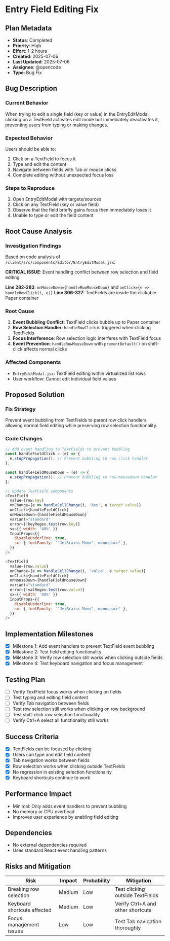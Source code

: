 # Entry Field Editing Fix

## Plan Metadata
- **Status**: Completed
- **Priority**: High
- **Effort**: 1-2 hours
- **Created**: 2025-07-06
- **Last Updated**: 2025-07-06
- **Assignee**: @opencode
- **Type**: Bug Fix

## Bug Description
### Current Behavior
When trying to edit a single field (key or value) in the EntryEditModal, clicking on a TextField activates edit mode but immediately deactivates it, preventing users from typing or making changes.

### Expected Behavior
Users should be able to:
1. Click on a TextField to focus it
2. Type and edit the content
3. Navigate between fields with Tab or mouse clicks
4. Complete editing without unexpected focus loss

### Steps to Reproduce
1. Open EntryEditModal with targets/sources
2. Click on any TextField (key or value field)
3. Observe that the field briefly gains focus then immediately loses it
4. Unable to type or edit the field content

## Root Cause Analysis
### Investigation Findings
Based on code analysis of `/client/src/components/Editor/EntryEditModal.jsx`:

**CRITICAL ISSUE**: Event handling conflict between row selection and field editing

**Line 282-283**: `onMouseDown={handleRowMouseDown}` and `onClick={e => handleRowClick(i, e)}`
**Line 306-327**: TextFields are inside the clickable Paper container

### Root Cause
1. **Event Bubbling Conflict**: TextField clicks bubble up to Paper container
2. **Row Selection Handler**: `handleRowClick` is triggered when clicking TextFields
3. **Focus Interference**: Row selection logic interferes with TextField focus
4. **Event Prevention**: `handleRowMouseDown` with `preventDefault()` on shift-click affects normal clicks

### Affected Components
- `EntryEditModal.jsx`: TextField editing within virtualized list rows
- User workflow: Cannot edit individual field values

## Proposed Solution
### Fix Strategy
Prevent event bubbling from TextFields to parent row click handlers, allowing normal field editing while preserving row selection functionality.

### Code Changes
```javascript
// Add event handling to TextFields to prevent bubbling
const handleFieldClick = (e) => {
  e.stopPropagation(); // Prevent bubbling to row click handler
};

const handleFieldMouseDown = (e) => {
  e.stopPropagation(); // Prevent bubbling to row mousedown handler
};

// Update TextField components
<TextField
  value={row.key}
  onChange={e => handleCellChange(i, 'key', e.target.value)}
  onClick={handleFieldClick}
  onMouseDown={handleFieldMouseDown}
  variant="standard"
  error={!keyRegex.test(row.key)}
  sx={{ width: '40%' }}
  InputProps={{
    disableUnderline: true,
    sx: { fontFamily: '"JetBrains Mono", monospace' },
  }}
/>

<TextField
  value={row.value}
  onChange={e => handleCellChange(i, 'value', e.target.value)}
  onClick={handleFieldClick}
  onMouseDown={handleFieldMouseDown}
  variant="standard"
  error={!valRegex.test(row.value)}
  sx={{ width: '40%' }}
  InputProps={{
    disableUnderline: true,
    sx: { fontFamily: '"JetBrains Mono", monospace' },
  }}
/>
```

## Implementation Milestones
- [x] Milestone 1: Add event handlers to prevent TextField event bubbling
- [x] Milestone 2: Test field editing functionality
- [x] Milestone 3: Verify row selection still works when clicking outside fields
- [x] Milestone 4: Test keyboard navigation and focus management

## Testing Plan
- [ ] Verify TextField focus works when clicking on fields
- [ ] Test typing and editing field content
- [ ] Verify Tab navigation between fields
- [ ] Test row selection still works when clicking on row background
- [ ] Test shift-click row selection functionality
- [ ] Verify Ctrl+A select all functionality still works

## Success Criteria
- [x] TextFields can be focused by clicking
- [x] Users can type and edit field content
- [x] Tab navigation works between fields
- [x] Row selection works when clicking outside TextFields
- [x] No regression in existing selection functionality
- [x] Keyboard shortcuts continue to work

## Performance Impact
- Minimal: Only adds event handlers to prevent bubbling
- No memory or CPU overhead
- Improves user experience by enabling field editing

## Dependencies
- No external dependencies required
- Uses standard React event handling patterns

## Risks and Mitigation
| Risk | Impact | Probability | Mitigation |
|------|--------|-------------|------------|
| Breaking row selection | Medium | Low | Test clicking outside TextFields |
| Keyboard shortcuts affected | Medium | Low | Verify Ctrl+A and other shortcuts |
| Focus management issues | Low | Low | Test Tab navigation thoroughly |